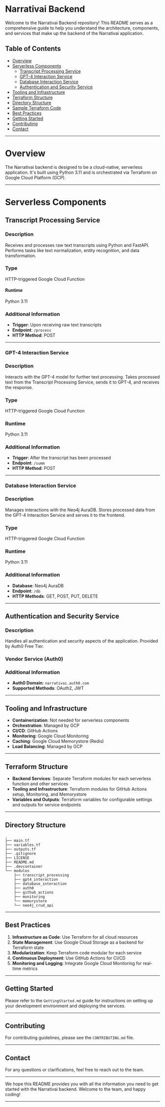 # Narrativai Backend

Welcome to the Narrativai Backend repository! This README serves as a comprehensive guide to help you understand the architecture, components, and services that make up the backend of the Narrativai application.

## Table of Contents

- [Overview](#overview)
- [Serverless Components](#serverless-components)
  - [Transcript Processing Service](#transcript-processing-service)
  - [GPT-4 Interaction Service](#gpt-4-interaction-service)
  - [Database Interaction Service](#database-interaction-service)
  - [Authentication and Security Service](#authentication-and-security-service)
- [Tooling and Infrastructure](#tooling-and-infrastructure)
- [Terraform Structure](#terraform-structure)
- [Directory Structure](#directory-structure)
- [Sample Terraform Code](#sample-terraform-code)
- [Best Practices](#best-practices)
- [Getting Started](#getting-started)
- [Contributing](#contributing)
- [Contact](#contact)

---

# Overview

The Narrativai backend is designed to be a cloud-native, serverless application. It's built using Python 3.11 and is orchestrated via Terraform on Google Cloud Platform (GCP).

---

# Serverless Components

## Transcript Processing Service

### Description

Receives and processes raw text transcripts using Python and FastAPI. Performs tasks like text normalization, entity recognition, and data transformation.

### Type

HTTP-triggered Google Cloud Function

#### Runtime

Python 3.11

### Additional Information

- **Trigger**: Upon receiving raw text transcripts
- **Endpoint**: `/process`
- **HTTP Method**: POST

---

### GPT-4 Interaction Service

### Description

Interacts with the GPT-4 model for further text processing. Takes processed text from the Transcript Processing Service, sends it to GPT-4, and receives the response.

### Type

HTTP-triggered Google Cloud Function

### Runtime

Python 3.11

### Additional Information

- **Trigger**: After the transcript has been processed
- **Endpoint**: `/summ`
- **HTTP Method**: POST

---

### Database Interaction Service

### Description

Manages interactions with the Neo4j AuraDB. Stores processed data from the GPT-4 Interaction Service and serves it to the frontend.

### Type

HTTP-triggered Google Cloud Function

### Runtime

Python 3.11

### Additional Information

- **Database**: Neo4j AuraDB
- **Endpoint**: `/db`
- **HTTP Methods**: GET, POST, PUT, DELETE

---

## Authentication and Security Service

### Description

Handles all authentication and security aspects of the application. Provided by Auth0 Free Tier.

### Vendor Service (Auth0)

### Additional Information

- **Auth0 Domain**: `narrativai.auth0.com`
- **Supported Methods**: OAuth2, JWT

---

## Tooling and Infrastructure

- **Containerization**: Not needed for serverless components
- **Orchestration**: Managed by GCP
- **CI/CD**: GitHub Actions
- **Monitoring**: Google Cloud Monitoring
- **Caching**: Google Cloud Memorystore (Redis)
- **Load Balancing**: Managed by GCP

---

## Terraform Structure

- **Backend Services**: Separate Terraform modules for each serverless function and other services
- **Tooling and Infrastructure**: Terraform modules for GitHub Actions setup, Monitoring, and Memorystore
- **Variables and Outputs**: Terraform variables for configurable settings and outputs for service endpoints

---

## Directory Structure

```plaintext
.
├── main.tf
├── variables.tf
├── outputs.tf
├── .gitignore
├── LICENSE
├── README.md
├── .devcontainer
└── modules
    ├── transcript_processing
    ├── gpt4_interaction
    ├── database_interaction
    ├── auth0
    ├── github_actions
    ├── monitoring
    └── memorystore
    └── neo4j_crud_api
```
---

## Best Practices

1. **Infrastructure as Code**: Use Terraform for all cloud resources
2. **State Management**: Use Google Cloud Storage as a backend for Terraform state
3. **Modularization**: Keep Terraform code modular for each service
4. **Continuous Deployment**: Use GitHub Actions for CI/CD
5. **Monitoring and Logging**: Integrate Google Cloud Monitoring for real-time metrics

---

## Getting Started

Please refer to the `GettingStarted.md` guide for instructions on setting up your development environment and deploying the services.

---

## Contributing

For contributing guidelines, please see the `CONTRIBUTING.md` file.

---

## Contact

For any questions or clarifications, feel free to reach out to the team.

---

We hope this README provides you with all the information you need to get started with the Narrativai backend. Welcome to the team, and happy coding!

---